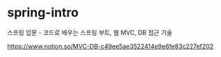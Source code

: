 # spring-intro
스프링 입문 - 코드로 배우는 스프링 부트, 웹 MVC, DB 접근 기술 <p>
  
https://www.notion.so/MVC-DB-c49ee5ae3522414e9e6fe83c227ef202
